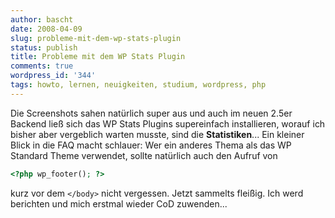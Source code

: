 ```yaml
---
author: bascht
date: 2008-04-09
slug: probleme-mit-dem-wp-stats-plugin
status: publish
title: Probleme mit dem WP Stats Plugin
comments: true
wordpress_id: '344'
tags: howto, lernen, neuigkeiten, studium, wordpress, php
---
```


Die Screenshots sahen natürlich super aus und auch im neuen 2.5er
Backend ließ sich das WP Stats Plugins supereinfach installieren,
worauf ich bisher aber vergeblich warten musste, sind die
**Statistiken**... Ein kleiner Blick in die FAQ macht schlauer: Wer
ein anderes Thema als das WP Standard Theme verwendet, sollte
natürlich auch den Aufruf von

```php
<?php wp_footer(); ?>
```

kurz vor dem `</body>` nicht vergessen. Jetzt sammelts fleißig.
Ich werd berichten und mich erstmal wieder CoD zuwenden...
